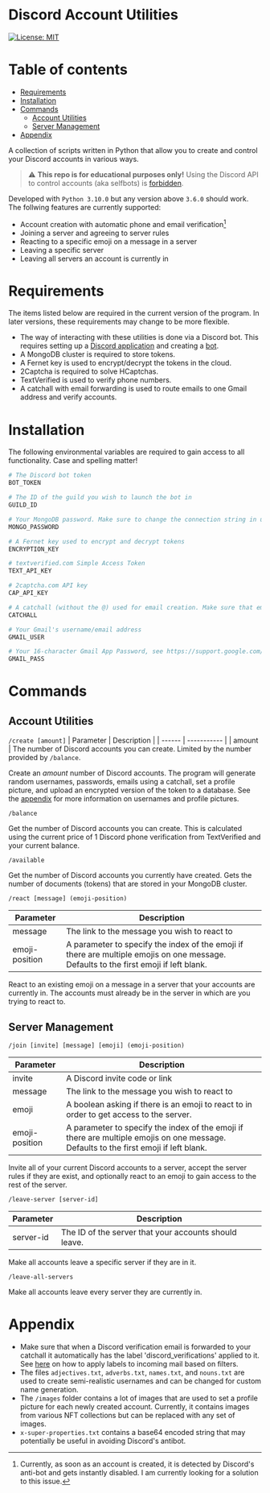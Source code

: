 # **Discord Account Utilities**

[![License: MIT](https://img.shields.io/badge/License-MIT-yellow.svg)](https://opensource.org/licenses/MIT)

Table of contents
=================
<!--ts-->
* [Requirements](#requirements)
* [Installation](#installation)
* [Commands](#commands)
    * [Account Utilities](#account-utilities)
    * [Server Management](#server-management)
* [Appendix](#appendix)
<!--te-->

A collection of scripts written in Python that allow you to create and control your Discord accounts in various ways. 
> ⚠️ **This repo is for educational purposes only!** Using the Discord API to control accounts (aka selfbots) is [forbidden](https://support.discord.com/hc/en-us/articles/115002192352-Automated-user-accounts-self-bots-).

Developed with `Python 3.10.0` but any version above `3.6.0` should work. The follwing features are currently supported:
- Account creation with automatic phone and email verification[^1]
- Joining a server and agreeing to server rules
- Reacting to a specific emoji on a message in a server
- Leaving a specific server
- Leaving all servers an account is currently in

[^1]: Currently, as soon as an account is created, it is detected by Discord's anti-bot and gets instantly disabled. I am currently looking for a solution to this issue.  

**Requirements**
=================
The items listed below are required in the current version of the program. In later versions, these requirements may change to be more flexible.
- The way of interacting with these utilities is done via a Discord bot. This requires setting up a [Discord application](https://discord.com/developers/applications) and creating a [bot](https://discordpy.readthedocs.io/en/stable/discord.html).
- A MongoDB cluster is required to store tokens.
- A Fernet key is used to encrypt/decrypt the tokens in the cloud.
- 2Captcha is required to solve HCaptchas.
- TextVerified is used to verify phone numbers.
- A catchall with email forwarding is used to route emails to one Gmail address and verify accounts.

**Installation**
=================
The following environmental variables are required to gain access to all functionality. Case and spelling matter!
```python
# The Discord bot token
BOT_TOKEN

# The ID of the guild you wish to launch the bot in
GUILD_ID

# Your MongoDB password. Make sure to change the connection string in util.py
MONGO_PASSWORD

# A Fernet key used to encrypt and decrypt tokens
ENCRYPTION_KEY

# textverified.com Simple Access Token
TEXT_API_KEY

# 2captcha.com API key
CAP_API_KEY

# A catchall (without the @) used for email creation. Make sure that email forwarding to a Gmail account is setup.
CATCHALL

# Your Gmail's username/email address
GMAIL_USER

# Your 16-character Gmail App Password, see https://support.google.com/mail/answer/185833?hl=en
GMAIL_PASS
```

**Commands**
=================
## **Account Utilities**
`/create [amount]`
| Parameter | Description |
| ------ | ----------- |
| amount | The number of Discord accounts you can create. Limited by the number provided by `/balance`.

Create an *amount* number of Discord accounts. The program will generate random usernames, passwords, emails using a catchall, set a profile picture, and upload an encrypted version of the token to a database. See the [appendix](#appendix) for more information on usernames and profile pictures.

`/balance`

Get the number of Discord accounts you can create. This is calculated using the current price of 1 Discord phone verification from TextVerified and your current balance.

`/available`

Get the number of Discord accounts you currently have created. Gets the number of documents (tokens) that are stored in your MongoDB cluster.

`/react [message] (emoji-position)`

| Parameter | Description |
| ------ | ----------- |
| message | The link to the message you wish to react to 
| emoji-position | A parameter to specify the index of the emoji if there are multiple emojis on one message. Defaults to the first emoji if left blank.

React to an existing emoji on a message in a server that your accounts are currently in. The accounts must already be in the server in which are you trying to react to.

## **Server Management**
`/join [invite] [message] [emoji] (emoji-position)`

| Parameter | Description |
| ------ | ----------- |
| invite | A Discord invite code or link
| message | The link to the message you wish to react to
|emoji | A boolean asking if there is an emoji to react to in order to get access to the server.
|emoji-position | A parameter to specify the index of the emoji if there are multiple emojis on one message. Defaults to the first emoji if left blank.

Invite all of your current Discord accounts to a server, accept the server rules if they are exist, and optionally react to an emoji to gain access to the rest of the server.

`/leave-server [server-id]`

| Parameter | Description |
| ------ | ----------- |
| server-id | The ID of the server that your accounts should leave.

Make all accounts leave a specific server if they are in it.

`/leave-all-servers`

Make all accounts leave every server they are currently in.

**Appendix**
=================
- Make sure that when a Discord verification email is forwarded to your catchall it automatically has the label 'discord_verifications' applied to it. See [here](https://support.google.com/a/users/answer/9308833?hl=en) on how to apply labels to incoming mail based on filters.
- The files `adjectives.txt`, `adverbs.txt`, `names.txt`, and `nouns.txt` are used to create semi-realistic usernames and can be changed for custom name generation.
- The `/images` folder contains a lot of images that are used to set a profile picture for each newly created account. Currently, it contains images from various NFT collections but can be replaced with any set of images.
- `x-super-properties.txt` contains a base64 encoded string that may potentially be useful in avoiding Discord's antibot.